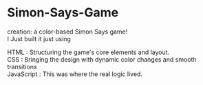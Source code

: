# Simon-Says-Game
creation: a color-based Simon Says game!  
I Just built it just using

HTML        : Structuring the game's core  elements and layout.   
CSS         : Bringing the design with dynamic color changes and smooth 
                transitions    
JavaScript  : This was where the real logic lived.
